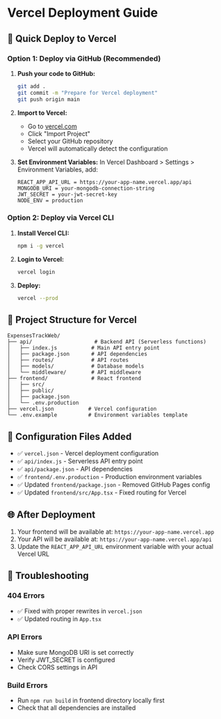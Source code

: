 # Vercel Deployment Guide

## 🚀 Quick Deploy to Vercel

### Option 1: Deploy via GitHub (Recommended)

1. **Push your code to GitHub:**
   ```bash
   git add .
   git commit -m "Prepare for Vercel deployment"
   git push origin main
   ```

2. **Import to Vercel:**
   - Go to [vercel.com](https://vercel.com)
   - Click "Import Project"
   - Select your GitHub repository
   - Vercel will automatically detect the configuration

3. **Set Environment Variables:**
   In Vercel Dashboard > Settings > Environment Variables, add:
   ```
   REACT_APP_API_URL = https://your-app-name.vercel.app/api
   MONGODB_URI = your-mongodb-connection-string
   JWT_SECRET = your-jwt-secret-key
   NODE_ENV = production
   ```

### Option 2: Deploy via Vercel CLI

1. **Install Vercel CLI:**
   ```bash
   npm i -g vercel
   ```

2. **Login to Vercel:**
   ```bash
   vercel login
   ```

3. **Deploy:**
   ```bash
   vercel --prod
   ```

## 📁 Project Structure for Vercel

```
ExpensesTrackWeb/
├── api/                    # Backend API (Serverless functions)
│   ├── index.js           # Main API entry point
│   ├── package.json       # API dependencies
│   ├── routes/            # API routes
│   ├── models/            # Database models
│   └── middleware/        # API middleware
├── frontend/              # React frontend
│   ├── src/
│   ├── public/
│   ├── package.json
│   └── .env.production
├── vercel.json           # Vercel configuration
└── .env.example          # Environment variables template
```

## 🔧 Configuration Files Added

- ✅ `vercel.json` - Vercel deployment configuration
- ✅ `api/index.js` - Serverless API entry point
- ✅ `api/package.json` - API dependencies
- ✅ `frontend/.env.production` - Production environment variables
- ✅ Updated `frontend/package.json` - Removed GitHub Pages config
- ✅ Updated `frontend/src/App.tsx` - Fixed routing for Vercel

## 🌐 After Deployment

1. Your frontend will be available at: `https://your-app-name.vercel.app`
2. Your API will be available at: `https://your-app-name.vercel.app/api`
3. Update the `REACT_APP_API_URL` environment variable with your actual Vercel URL

## 🐛 Troubleshooting

### 404 Errors
- ✅ Fixed with proper rewrites in `vercel.json`
- ✅ Updated routing in `App.tsx`

### API Errors
- Make sure MongoDB URI is set correctly
- Verify JWT_SECRET is configured
- Check CORS settings in API

### Build Errors
- Run `npm run build` in frontend directory locally first
- Check that all dependencies are installed
